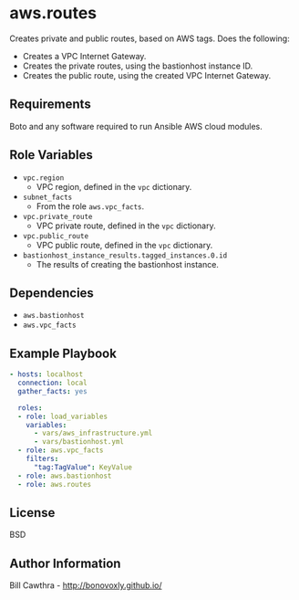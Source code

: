 aws.routes
=========

Creates private and public routes, based on AWS tags.  Does the following:
- Creates a VPC Internet Gateway.
- Creates the private routes, using the bastionhost instance ID.
- Creates the public route, using the created VPC Internet Gateway.

Requirements
------------

Boto and any software required to run Ansible AWS cloud modules.

Role Variables
--------------

- `vpc.region`
  - VPC region, defined in the `vpc` dictionary.
- `subnet_facts`
  - From the role `aws.vpc_facts`.
- `vpc.private_route`
  - VPC private route, defined in the `vpc` dictionary.
- `vpc.public_route`
  - VPC public route, defined in the `vpc` dictionary.
- `bastionhost_instance_results.tagged_instances.0.id`
  - The results of creating the bastionhost instance.

Dependencies
------------

- `aws.bastionhost`
- `aws.vpc_facts`

Example Playbook
----------------

```yaml
- hosts: localhost
  connection: local
  gather_facts: yes

  roles:
  - role: load_variables
    variables:
      - vars/aws_infrastructure.yml
      - vars/bastionhost.yml
  - role: aws.vpc_facts
    filters:
      "tag:TagValue": KeyValue
  - role: aws.bastionhost
  - role: aws.routes
```

License
-------

BSD

Author Information
------------------

Bill Cawthra - http://bonovoxly.github.io/
